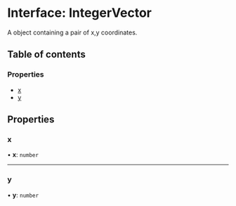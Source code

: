 # Interface: IntegerVector

A object containing a pair of x,y coordinates.

## Table of contents

### Properties

- [x](IntegerVector.md#x)
- [y](IntegerVector.md#y)

## Properties

### x

• **x**: `number`

---

### y

• **y**: `number`
